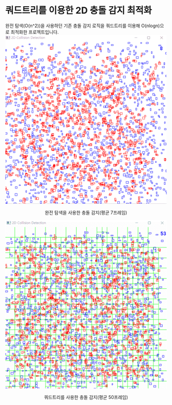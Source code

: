 # 쿼드트리를 이용한 2D 충돌 감지 최적화
완전 탐색(O(n^2))을 사용하던 기존 충돌 감지 로직을 쿼드트리를 이용해 O(nlogn)으로 최적화한 프로젝트입니다. 
<img src = "BruteForce.gif">
<p align="center">
완전 탐색을 사용한 충돌 감지(평균 7프레임)
</p>
<img src = "QuadTree.gif">
<p align="center">
쿼드트리를 사용한 충돌 감지(평균 50프레임)
</p>
